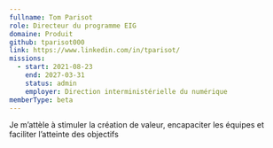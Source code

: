 ```yaml
---
fullname: Tom Parisot
role: Directeur du programme EIG
domaine: Produit
github: tparisot000
link: https://www.linkedin.com/in/tparisot/
missions:
  - start: 2021-08-23
    end: 2027-03-31
    status: admin
    employer: Direction interministérielle du numérique
memberType: beta
---
```

Je m’attèle à stimuler la création de valeur, encapaciter les équipes et faciliter l’atteinte des objectifs